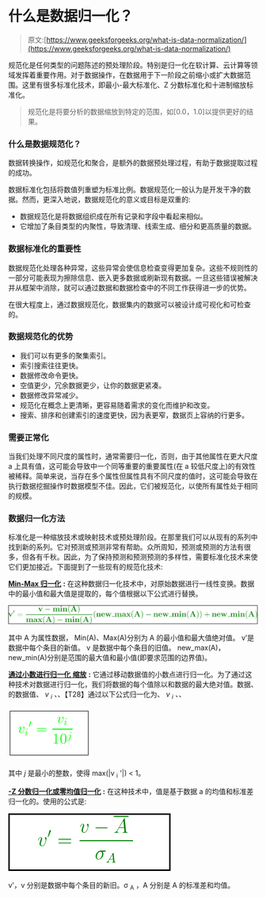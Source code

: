 # 什么是数据归一化？

> 原文:[https://www.geeksforgeeks.org/what-is-data-normalization/](https://www.geeksforgeeks.org/what-is-data-normalization/)

规范化是任何类型的问题陈述的预处理阶段。特别是归一化在软计算、云计算等领域发挥着重要作用。对于数据操作，在数据用于下一阶段之前缩小或扩大数据范围。这里有很多标准化技术，即最小-最大标准化、Z 分数标准化和十进制缩放标准化。

> 规范化是将要分析的数据缩放到特定的范围，如[0.0，1.0]以提供更好的结果。

### 什么是数据规范化？

数据转换操作，如规范化和聚合，是额外的数据预处理过程，有助于数据提取过程的成功。

数据标准化包括将数值列重塑为标准比例。数据规范化一般认为是开发干净的数据。然而，更深入地说，数据规范化的意义或目标是双重的:

*   数据规范化是将数据组织成在所有记录和字段中看起来相似。
*   它增加了条目类型的内聚性，导致清理、线索生成、细分和更高质量的数据。

### 数据标准化的重要性

数据规范化处理各种异常，这些异常会使信息检查变得更加复杂。这些不规则性的一部分可能表现为擦除信息、嵌入更多数据或刷新现有数据。一旦这些错误被解决并从框架中消除，就可以通过数据和数据检查中的不同工作获得进一步的优势。

在很大程度上，通过数据规范化，数据集内的数据可以被设计成可视化和可检查的。

### 数据规范化的优势

*   我们可以有更多的聚集索引。
*   索引搜索往往更快。
*   数据修改命令更快。
*   空值更少，冗余数据更少，让你的数据更紧凑。
*   数据修改异常减少。
*   规范化在概念上更清晰，更容易随着需求的变化而维护和改变。
*   搜索、排序和创建索引的速度更快，因为表更窄，数据页上容纳的行更多。

### **需要正常化**

当我们处理不同尺度的属性时，通常需要归一化，否则，由于其他属性在更大尺度 a 上具有值，这可能会导致中一个同等重要的重要属性(在 a 较低尺度上)的有效性被稀释。简单来说，当存在多个属性但属性具有不同尺度的值时，这可能会导致在执行数据挖掘操作时数据模型不佳。因此，它们被规范化，以使所有属性处于相同的规模。

### 数据归一化方法

标准化是一种缩放技术或映射技术或预处理阶段。在那里我们可以从现有的系列中找到新的系列。它对预测或预测非常有帮助。众所周知，预测或预测的方法有很多，但各有千秋。因此，为了保持预测和预测预测的多样性，需要标准化技术来使它们更加接近。下面提到了一些现有的规范化技术:

[**Min-Max 归一化**](https://www.geeksforgeeks.org/data-normalization-in-data-mining/) **:** 在这种数据归一化技术中，对原始数据进行一线性变换。数据中的最小值和最大值是提取的，每个值根据以下公式进行替换。

![](img/227a1bd466cf9bb6c7a67d4e5a105dfd.png)

其中 A 为属性数据，
Min(A)、Max(A)分别为 A 的最小值和最大值绝对值。
v’是数据中每个条目的新值。
v 是数据中每个条目的旧值。
new_max(A)，new_min(A)分别是范围的最大值和最小值(即要求范围的边界值)。

[**通过小数进行归一化** **缩放**](https://www.geeksforgeeks.org/data-normalization-in-data-mining/) **:** 它通过移动数据值的小数点进行归一化。为了通过这种技术对数据进行归一化，我们将数据的每个值除以和数据的最大绝对值。数据、的数据值、 *v <sub>i</sub> 、*、【T28】通过以下公式归一化为、 *v <sub>i</sub> 、*、

![](img/3328efe48fcf944ed62fa9fb45d2eeca.png)

其中 *j* 是最小的整数，使得 max(|v <sub>i</sub> '|) < 1。

[**-Z 分数归一化或零均值归一化**](https://www.geeksforgeeks.org/data-normalization-in-data-mining/) **:** 在这种技术中，值是基于数据 a 的均值和标准差归一化的。使用的公式是:

![](img/7decd650d2531f9b0dc073041914d104.png)

v’，v 分别是数据中每个条目的新旧。σ <sub>A</sub> ，A 分别是 A 的标准差和均值。